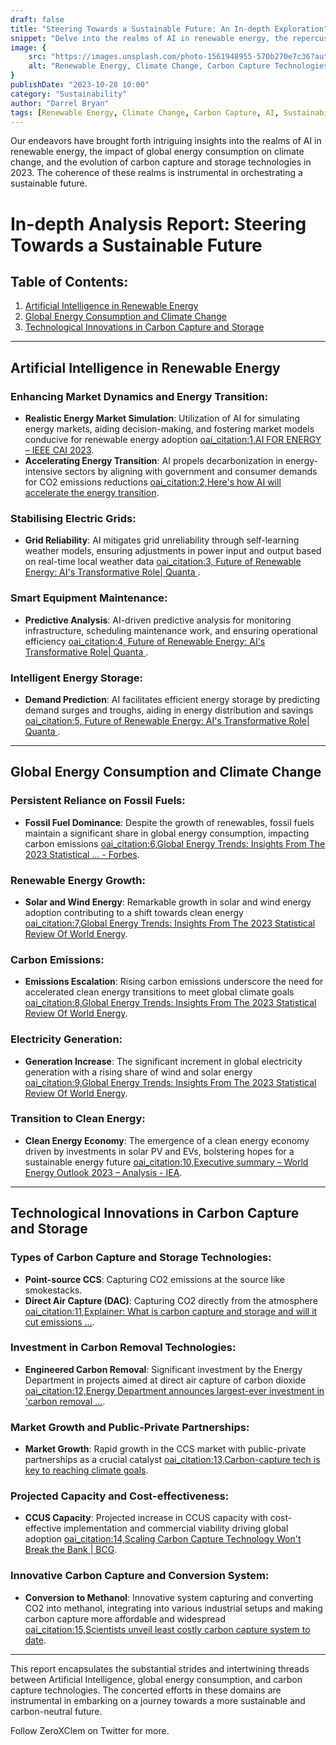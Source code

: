 ```yaml
---
draft: false 
title: "Steering Towards a Sustainable Future: An In-depth Exploration" 
snippet: "Delve into the realms of AI in renewable energy, the repercussions of global energy consumption on climate change, and the advancements in carbon capture technologies in 2023. Our sustainable journey unfolds!" 
image: {
    src: "https://images.unsplash.com/photo-1561948955-570b270e7c36?auto=format&fit=crop&q=80&ixlib=rb-4.0.3&ixid=M3wxMjA3fDB8MHxwaG90by1wYWdlfHx8fGVufDB8fHx8fA%3D%3D&w=1936", 
    alt: "Renewable Energy, Climate Change, Carbon Capture Technologies" 
} 
publishDate: "2023-10-28 10:00" 
category: "Sustainability" 
author: "Darrel Bryan" 
tags: [Renewable Energy, Climate Change, Carbon Capture, AI, Sustainability]
---
```

 Our endeavors have brought forth intriguing insights into the realms of AI in renewable energy, the impact of global energy consumption on climate change, and the evolution of carbon capture and storage technologies in 2023. The coherence of these realms is instrumental in orchestrating a sustainable future.

# In-depth Analysis Report: Steering Towards a Sustainable Future

## **Table of Contents**:
1. [Artificial Intelligence in Renewable Energy](#ai-renewable)
2. [Global Energy Consumption and Climate Change](#global-energy)
3. [Technological Innovations in Carbon Capture and Storage](#carbon-capture)

---

## <a name="ai-renewable"></a>Artificial Intelligence in Renewable Energy

### Enhancing Market Dynamics and Energy Transition:
- **Realistic Energy Market Simulation**: Utilization of AI for simulating energy markets, aiding decision-making, and fostering market models conducive for renewable energy adoption [oai_citation:1,AI FOR ENERGY – IEEE CAI 2023](https://cai.ieee.org/2023/ai-for-energy/#:~:text=AI%20for%20Energy%20Markets%20enabling,reservoirs%2C%20customize%20drilling%20and).
- **Accelerating Energy Transition**: AI propels decarbonization in energy-intensive sectors by aligning with government and consumer demands for CO2 emissions reductions [oai_citation:2,Here's how AI will accelerate the energy transition](https://www.weforum.org/agenda/2021/09/this-is-how-ai-will-accelerate-the-energy-transition/#:~:text=Three%20key%20trends%20are%20driving,rapid%20reductions%20in%20CO2%20emissions).

### Stabilising Electric Grids:
- **Grid Reliability**: AI mitigates grid unreliability through self-learning weather models, ensuring adjustments in power input and output based on real-time local weather data [oai_citation:3,
        Future of Renewable Energy: AI's Transformative Role| Quanta
    ](https://www.quanta-cs.com/blogs/2022-9/is-artificial-intelligence-the-future-of-renewable-energy).

### Smart Equipment Maintenance:
- **Predictive Analysis**: AI-driven predictive analysis for monitoring infrastructure, scheduling maintenance work, and ensuring operational efficiency [oai_citation:4,
        Future of Renewable Energy: AI's Transformative Role| Quanta
    ](https://www.quanta-cs.com/blogs/2022-9/is-artificial-intelligence-the-future-of-renewable-energy).

### Intelligent Energy Storage:
- **Demand Prediction**: AI facilitates efficient energy storage by predicting demand surges and troughs, aiding in energy distribution and savings [oai_citation:5,
        Future of Renewable Energy: AI's Transformative Role| Quanta
    ](https://www.quanta-cs.com/blogs/2022-9/is-artificial-intelligence-the-future-of-renewable-energy).

---

## <a name="global-energy"></a>Global Energy Consumption and Climate Change

### Persistent Reliance on Fossil Fuels:
- **Fossil Fuel Dominance**: Despite the growth of renewables, fossil fuels maintain a significant share in global energy consumption, impacting carbon emissions [oai_citation:6,Global Energy Trends: Insights From The 2023 Statistical ... - Forbes](https://www.forbes.com/sites/rrapier/2023/08/06/global-energy-trends-insights-from-the-2023-statistical-review-of-world-energy/#:~:text=The%20newest%20Review%20shows%20the,renewable%20power%20expanded%20at%20record).

### Renewable Energy Growth:
- **Solar and Wind Energy**: Remarkable growth in solar and wind energy adoption contributing to a shift towards clean energy [oai_citation:7,Global Energy Trends: Insights From The 2023 Statistical Review Of World Energy](https://www.forbes.com/sites/rrapier/2023/08/06/global-energy-trends-insights-from-the-2023-statistical-review-of-world-energy/).

### Carbon Emissions:
- **Emissions Escalation**: Rising carbon emissions underscore the need for accelerated clean energy transitions to meet global climate goals [oai_citation:8,Global Energy Trends: Insights From The 2023 Statistical Review Of World Energy](https://www.forbes.com/sites/rrapier/2023/08/06/global-energy-trends-insights-from-the-2023-statistical-review-of-world-energy/).

### Electricity Generation:
- **Generation Increase**: The significant increment in global electricity generation with a rising share of wind and solar energy [oai_citation:9,Global Energy Trends: Insights From The 2023 Statistical Review Of World Energy](https://www.forbes.com/sites/rrapier/2023/08/06/global-energy-trends-insights-from-the-2023-statistical-review-of-world-energy/).

### Transition to Clean Energy:
- **Clean Energy Economy**: The emergence of a clean energy economy driven by investments in solar PV and EVs, bolstering hopes for a sustainable energy future [oai_citation:10,Executive summary – World Energy Outlook 2023 – Analysis - IEA](https://www.iea.org/reports/world-energy-outlook-2023/executive-summary).

---

## <a name="carbon-capture"></a>Technological Innovations in Carbon Capture and Storage

### Types of Carbon Capture and Storage Technologies:
- **Point-source CCS**: Capturing CO2 emissions at the source like smokestacks.
- **Direct Air Capture (DAC)**: Capturing CO2 directly from the atmosphere [oai_citation:11,Explainer: What is carbon capture and storage and will it cut emissions ...](https://www.reuters.com/sustainability/what-is-carbon-capture-storage-will-it-cut-emissions-2023-07-31/#:~:text=There%20are%20two%20main%20types,DAC).

### Investment in Carbon Removal Technologies:
- **Engineered Carbon Removal**: Significant investment by the Energy Department in projects aimed at direct air capture of carbon dioxide [oai_citation:12,Energy Department announces largest-ever investment in 'carbon removal ...](https://apnews.com/article/climate-carbon-direct-air-capture-energy-3779d7776120570e9e9a53a00693dd1a#:~:text=Updated%205%3A11%20AM%20PDT%2C%20August,yet%20exist%20on%20a).

### Market Growth and Public-Private Partnerships:
- **Market Growth**: Rapid growth in the CCS market with public-private partnerships as a crucial catalyst [oai_citation:13,Carbon-capture tech is key to reaching climate goals](https://www.weforum.org/agenda/2023/10/why-carbon-capture-is-key-to-reaching-climate-goals/#:~:text=Carbon,the%20key%20to%20unlocking).

### Projected Capacity and Cost-effectiveness:
- **CCUS Capacity**: Projected increase in CCUS capacity with cost-effective implementation and commercial viability driving global adoption [oai_citation:14,Scaling Carbon Capture Technology Won't Break the Bank | BCG](https://www.bcg.com/publications/2023/scaling-carbon-capture-technology-wont-break-bank).

### Innovative Carbon Capture and Conversion System:
- **Conversion to Methanol**: Innovative system capturing and converting CO2 into methanol, integrating into various industrial setups and making carbon capture more affordable and widespread [oai_citation:15,Scientists unveil least costly carbon capture system to date](https://techxplore.com/news/2023-01-scientists-unveil-carbon-capture-date.html).

---

This report encapsulates the substantial strides and intertwining threads between Artificial Intelligence, global energy consumption, and carbon capture technologies. The concerted efforts in these domains are instrumental in embarking on a journey towards a more sustainable and carbon-neutral future.

Follow ZeroXClem on Twitter for more.
